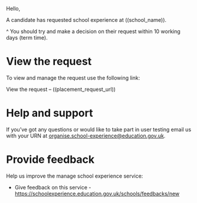 Hello,

A candidate has requested school experience at ((school_name)).

^ You should try and make a decision on their request within 10 working days (term time).

# View the request 
 
To view and manage the request use the following link:

View the request – ((placement_request_url))

# Help and support
 
If you’ve got any questions or would like to take part in user testing email us with your URN at organise.school-experience@education.gov.uk.

# Provide feedback

Help us improve the manage school experience service:

* Give feedback on this service - https://schoolexperience.education.gov.uk/schools/feedbacks/new
